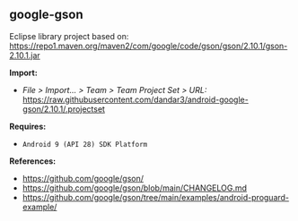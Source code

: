 ## google-gson

Eclipse library project based on:<br/>
https://repo1.maven.org/maven2/com/google/code/gson/gson/2.10.1/gson-2.10.1.jar

**Import:**
- _File > Import... > Team > Team Project Set > URL:_<br/>
  https://raw.githubusercontent.com/dandar3/android-google-gson/2.10.1/.projectset

**Requires:**
- `Android 9 (API 28) SDK Platform`

**References:**
- https://github.com/google/gson/
- https://github.com/google/gson/blob/main/CHANGELOG.md
- https://github.com/google/gson/tree/main/examples/android-proguard-example/